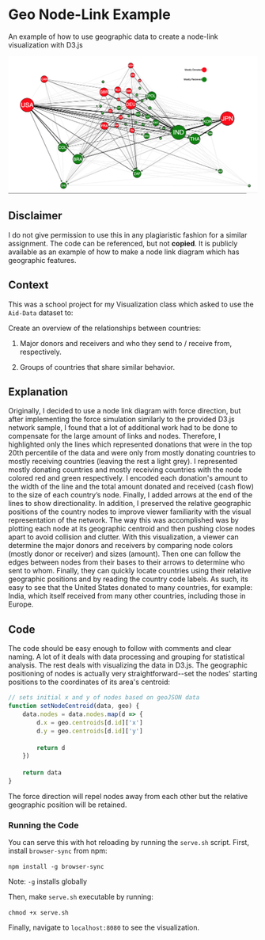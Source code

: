 # Geo Node-Link Example

An example of how to use geographic data to create a node-link visualization with D3.js

<img src="output.png" alt="preview"/>

## Disclaimer

I do not give permission to use this in any plagiaristic fashion for a similar assignment. The code can be referenced, but not **copied**. It is publicly available as an example of how to make a node link diagram which has geographic features.

## Context

This was a school project for my Visualization class which asked to use the `Aid-Data` dataset to:

Create an overview of the relationships between countries:

1) Major donors and receivers and who they send to / receive from, respectively.

2) Groups of countries that share similar behavior.

## Explanation

Originally, I decided to use a node link diagram with force direction, but after implementing the force simulation similarly to the provided D3.js network sample, I found that a lot of additional work had to be done to compensate for the large amount of links and nodes. Therefore, I highlighted only the lines which represented donations that were in the top 20th percentile of the data and were only from mostly donating countries to mostly receiving countries (leaving the rest a light grey). I represented mostly donating countries and mostly receiving countries with the node colored red and green respectively. I encoded each donation's amount to the width of the line and the total amount donated and received (cash flow) to the size of each country’s node. Finally, I added arrows at the end of the lines to show directionality.
In addition, I preserved the relative geographic positions of the country nodes to improve viewer familiarity with the visual representation of the network. The way this was accomplished was by plotting each node at its geographic centroid and then pushing close nodes apart to avoid collision and clutter.
With this visualization, a viewer can determine the major donors and receivers by comparing node colors (mostly donor or receiver) and sizes (amount). Then one can follow the edges between nodes from their bases to their arrows to determine who sent to whom. Finally, they can quickly locate countries using their relative geographic positions and by reading the country code labels. As such, its easy to see that the United States donated to many countries, for example: India, which itself received from many other countries, including those in Europe.

## Code

The code should be easy enough to follow with comments and clear naming. A lot of it deals with data processing and grouping for statistical analysis. The rest deals with visualizing the data in D3.js. The geographic positioning of nodes is actually very straightforward--set the nodes' starting positions to the coordinates of its area's centroid:

```javascript
// sets initial x and y of nodes based on geoJSON data
function setNodeCentroid(data, geo) {
    data.nodes = data.nodes.map(d => {
        d.x = geo.centroids[d.id]['x']
        d.y = geo.centroids[d.id]['y']

        return d
    })

    return data
}
```

The force direction will repel nodes away from each other but the relative geographic position will be retained.

### Running the Code

You can serve this with hot reloading by running the `serve.sh` script. First, install `browser-sync` from npm:

`npm install -g browser-sync`

Note: `-g` installs globally

Then, make `serve.sh` executable by running:

 `chmod +x serve.sh`

Finally, navigate to `localhost:8080` to see the visualization.
